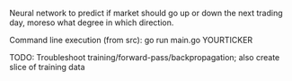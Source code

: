 Neural network to predict if market should go up or down the next trading day, moreso what degree in which direction.

Command line execution (from src): go run main.go YOURTICKER

TODO: Troubleshoot training/forward-pass/backpropagation; also create slice of training data